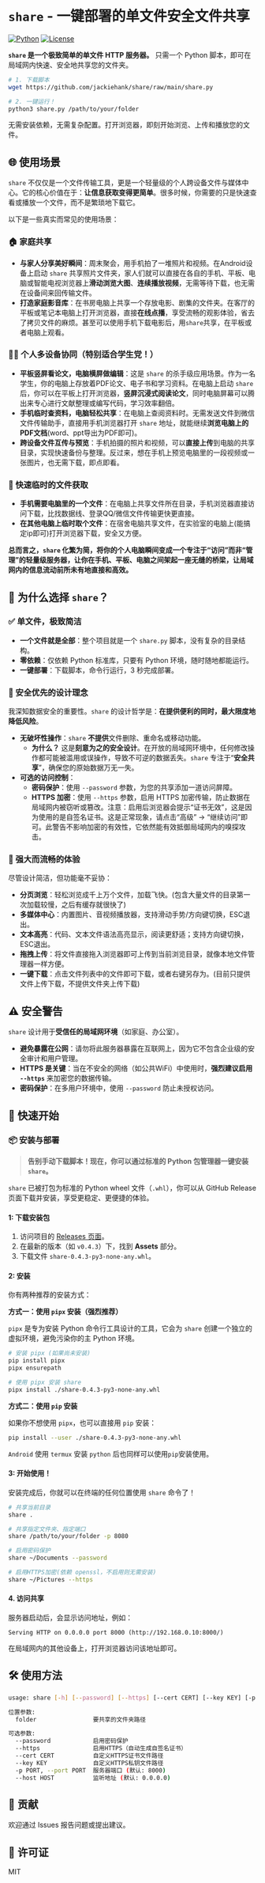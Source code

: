 # `share` - 一键部署的单文件安全文件共享

[![Python](https://img.shields.io/badge/Python-3.8%2B-blue)](https://www.python.org/)
[![License](https://img.shields.io/badge/License-MIT-green)](LICENSE)

**`share` 是一个极致简单的单文件 HTTP 服务器。** 只需一个 Python 脚本，即可在局域网内快速、安全地共享您的文件夹。

```bash
# 1. 下载脚本
wget https://github.com/jackiehank/share/raw/main/share.py

# 2. 一键运行！
python3 share.py /path/to/your/folder
```

无需安装依赖，无需复杂配置。打开浏览器，即刻开始浏览、上传和播放您的文件。

## 🌐 使用场景

`share` 不仅仅是一个文件传输工具，更是一个轻量级的个人跨设备文件与媒体中心。它的核心价值在于：**让信息获取变得更简单**。很多时候，你需要的只是快速查看或播放一个文件，而不是繁琐地下载它。

以下是一些真实而常见的使用场景：

### 🏠 家庭共享
- **与家人分享美好瞬间**：周末聚会，用手机拍了一堆照片和视频。在Android设备上启动 `share` 共享照片文件夹，家人们就可以直接在各自的手机、平板、电脑或智能电视浏览器上**滑动浏览大图**、**连续播放视频**，无需等待下载，也无需在设备间来回传输文件。
- **打造家庭影音库**：在书房电脑上共享一个存放电影、剧集的文件夹。在客厅的平板或笔记本电脑上打开浏览器，直接**在线点播**，享受流畅的观影体验，省去了拷贝文件的麻烦。甚至可以使用手机下载电影后，用`share`共享，在平板或者电脑上观看。

### 👨‍🎓 个人多设备协同（特别适合学生党！）
- **平板竖屏看论文，电脑横屏做编辑**：这是 `share` 的杀手级应用场景。作为一名学生，你的电脑上存放着PDF论文、电子书和学习资料。在电脑上启动 `share` 后，你可以在平板上打开浏览器，**竖屏沉浸式阅读论文**，同时电脑屏幕可以腾出来专心进行文献整理或编写代码，学习效率翻倍。
- **手机临时查资料，电脑轻松共享**：在电脑上查阅资料时。无需发送文件到微信文件传输助手，直接用手机浏览器打开 `share` 地址，就能继续**浏览电脑上的PDF文档**(word、ppt导出为PDF即可)。
- **跨设备文件互传与预览**：手机拍摄的照片和视频，可以**直接上传**到电脑的共享目录，实现快速备份与整理。反过来，想在手机上预览电脑里的一段视频或一张图片，也无需下载，即点即看。

### 📱 快速临时的文件获取
- **手机需要电脑里的一个文件**：在电脑上共享文件所在目录，手机浏览器直接访问下载，比找数据线、登录QQ/微信文件传输更快更直接。
- **在其他电脑上临时取个文件**：在宿舍电脑共享文件，在实验室的电脑上(能搞定ip即可)打开浏览器下载，安全又方便。

**总而言之，`share` 化繁为简，将你的个人电脑瞬间变成一个专注于“访问”而非“管理”的轻量级服务器，让你在手机、平板、电脑之间架起一座无缝的桥梁，让局域网内的信息流动前所未有地直接和高效。**

## 🚀 为什么选择 `share`？

### ✅ 单文件，极致简洁
- **一个文件就是全部**：整个项目就是一个 `share.py` 脚本，没有复杂的目录结构。
- **零依赖**：仅依赖 Python 标准库，只要有 Python 环境，随时随地都能运行。
- **一键部署**：下载脚本，命令行运行，3 秒完成部署。

### 🔐 安全优先的设计理念
我深知数据安全的重要性。`share` 的设计哲学是：**在提供便利的同时，最大限度地降低风险**。

- **无破坏性操作**：`share` **不提供**文件删除、重命名或移动功能。
    - **为什么？** 这是**刻意为之的安全设计**。在开放的局域网环境中，任何修改操作都可能被滥用或误操作，导致不可逆的数据丢失。`share` 专注于“**安全共享**”，确保您的原始数据万无一失。
- **可选的访问控制**：
    - **密码保护**：使用 `--password` 参数，为您的共享添加一道访问屏障。
    - **HTTPS 加密**：使用 `--https` 参数，启用 HTTPS 加密传输，防止数据在局域网内被窃听或篡改。注意：启用后浏览器会提示“证书无效”，这是因为使用的是自签名证书。这是正常现象，请点击“高级” -> “继续访问”即可。此警告不影响加密的有效性，它依然能有效抵御局域网内的嗅探攻击。

### 🌟 强大而流畅的体验
尽管设计简洁，但功能毫不妥协：
- **分页浏览**：轻松浏览成千上万个文件，加载飞快。(包含大量文件的目录第一次加载较慢，之后有缓存就很快了)
- **多媒体中心**：内置图片、音视频播放器，支持滑动手势/方向键切换，ESC退出。
- **文本高亮**：代码、文本文件语法高亮显示，阅读更舒适；支持方向键切换，ESC退出。
- **拖拽上传**：将文件直接拖入浏览器即可上传到当前浏览目录，就像本地文件管理器一样方便。
- **一键下载**：点击文件列表中的文件即可下载，或者右键另存为。(目前只提供文件上传下载，不提供文件夹上传下载)

## ⚠️ 安全警告

`share` 设计用于**受信任的局域网环境**（如家庭、办公室）。
- **避免暴露在公网**：请勿将此服务器暴露在互联网上，因为它不包含企业级的安全审计和用户管理。
- **HTTPS 是关键**：当在不安全的网络（如公共WiFi）中使用时，**强烈建议启用 `--https`** 来加密您的数据传输。
- **密码保护**：在多用户环境中，使用 `--password` 防止未授权访问。

## 🚀 快速开始

### 📦 安装与部署

> **告别手动下载脚本！现在，你可以通过标准的 Python 包管理器一键安装 `share`。**

`share` 已被打包为标准的 Python wheel 文件（`.whl`），你可以从 GitHub Release 页面下载并安装，享受更稳定、更便捷的体验。

#### 1: 下载安装包

1.  访问项目的 [Releases 页面](https://github.com/jackiehank/share/releases)。
2.  在最新的版本（如 `v0.4.3`）下，找到 **Assets** 部分。
3.  下载文件 `share-0.4.3-py3-none-any.whl`。

#### 2: 安装

你有两种推荐的安装方式：

**方式一：使用 `pipx` 安装（强烈推荐）**

`pipx` 是专为安装 Python 命令行工具设计的工具，它会为 `share` 创建一个独立的虚拟环境，避免污染你的主 Python 环境。

```bash
# 安装 pipx (如果尚未安装)
pip install pipx
pipx ensurepath

# 使用 pipx 安装 share
pipx install ./share-0.4.3-py3-none-any.whl
```

**方式二：使用 `pip` 安装**

如果你不想使用 `pipx`，也可以直接用 `pip` 安装：

```bash
pip install --user ./share-0.4.3-py3-none-any.whl
```

`Android` 使用 `termux` 安装 `python` 后也同样可以使用`pip`安装使用。

#### 3: 开始使用！

安装完成后，你就可以在终端的任何位置使用 `share` 命令了！

```bash
# 共享当前目录
share .

# 共享指定文件夹、指定端口
share /path/to/your/folder -p 8080

# 启用密码保护
share ~/Documents --password

# 启用HTTPS加密(依赖 openssl，不启用则无需安装)
share ~/Pictures --https
```

#### 4. 访问共享

服务器启动后，会显示访问地址，例如：
```
Serving HTTP on 0.0.0.0 port 8000 (http://192.168.0.10:8000/)
```
在局域网内的其他设备上，打开浏览器访问该地址即可。

## 🛠 使用方法

```bash
usage: share [-h] [--password] [--https] [--cert CERT] [--key KEY] [-p PORT] [--host HOST] folder

位置参数:
  folder                要共享的文件夹路径

可选参数:
  --password            启用密码保护
  --https               启用HTTPS（自动生成自签名证书）
  --cert CERT           自定义HTTPS证书文件路径
  --key KEY             自定义HTTPS私钥文件路径
  -p PORT, --port PORT  服务器端口 (默认: 8000)
  --host HOST           监听地址 (默认: 0.0.0.0)
```

## 🤝 贡献

欢迎通过 Issues 报告问题或提出建议。

## 📄 许可证

MIT
